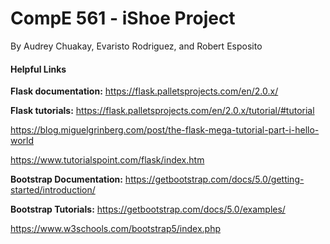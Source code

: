 # CompE 561 - iShoe Project
By Audrey Chuakay, Evaristo Rodriguez, and Robert Esposito

#### Helpful Links

**Flask documentation:** 
https://flask.palletsprojects.com/en/2.0.x/


**Flask tutorials:** 
https://flask.palletsprojects.com/en/2.0.x/tutorial/#tutorial

https://blog.miguelgrinberg.com/post/the-flask-mega-tutorial-part-i-hello-world

https://www.tutorialspoint.com/flask/index.htm


**Bootstrap Documentation:** 
https://getbootstrap.com/docs/5.0/getting-started/introduction/ 


**Bootstrap Tutorials:** 
https://getbootstrap.com/docs/5.0/examples/

https://www.w3schools.com/bootstrap5/index.php
                 

